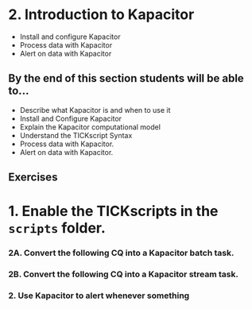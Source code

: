 # 2. Introduction to Kapacitor
* Install and configure Kapacitor
* Process data with Kapacitor
* Alert on data with Kapacitor

## By the end of this section students will be able to...
* Describe what Kapacitor is and when to use it
* Install and Configure Kapacitor
* Explain the Kapacitor computational model
* Understand the TICKscript Syntax
* Process data with Kapacitor.
* Alert on data with Kapacitor.


## Exercises

# 1. Enable the TICKscripts in the `scripts` folder.

### 2A. Convert the following CQ into a Kapacitor batch task.

### 2B. Convert the following CQ into a Kapacitor stream task.

### 2. Use Kapacitor to alert whenever something
